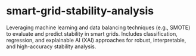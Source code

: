 # smart-grid-stability-analysis
Leveraging machine learning and data balancing techniques (e.g., SMOTE) to evaluate and predict stability in smart grids. Includes classification, regression, and explainable AI (XAI) approaches for robust, interpretable, and high-accuracy stability analysis.

